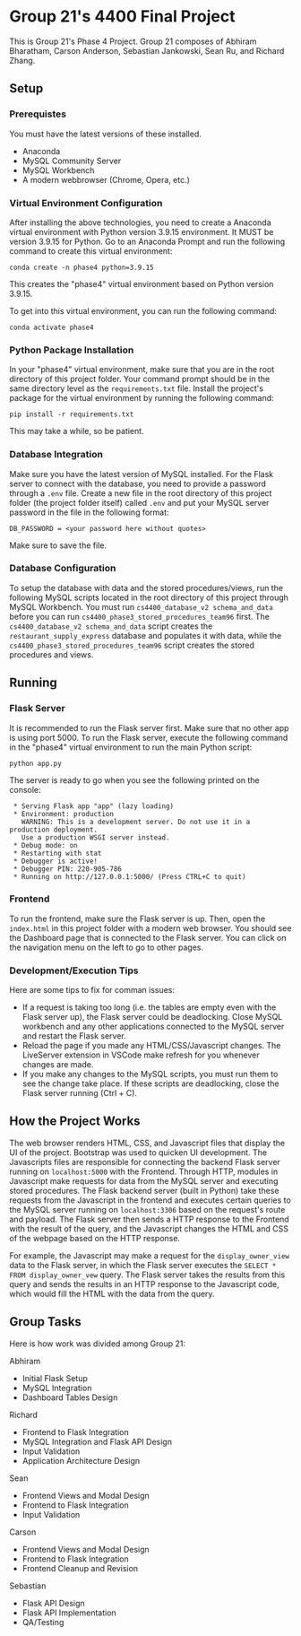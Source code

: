 # Group 21's 4400 Final Project
This is Group 21's Phase 4 Project. Group 21 composes of Abhiram Bharatham, Carson Anderson, Sebastian Jankowski, Sean Ru, and Richard Zhang.

## Setup
### Prerequistes 
You must have the latest versions of these installed.
- Anaconda
- MySQL Community Server
- MySQL Workbench
- A modern webbrowser (Chrome, Opera, etc.)

### Virtual Environment Configuration
After installing the above technologies, you need to create a Anaconda virtual environment with Python version 3.9.15 environment. It MUST be version 3.9.15 for Python. Go to an Anaconda Prompt and run the following command to create this virtual environment:
```
conda create -n phase4 python=3.9.15
``` 
This creates the "phase4" virtual environment based on Python version 3.9.15. 

To get into this virtual environment, you can run the following command:
```
conda activate phase4
```
### Python Package Installation
In your "phase4" virtual environment, make sure that you are in the root directory of this project folder. Your command prompt should be in the same directory level as the `requirements.txt` file. Install the project's package for the virtual environment by running the following command:
```
pip install -r requirements.txt
```
This may take a while, so be patient.
### Database Integration
Make sure you have the latest version of MySQL installed. For the Flask server to connect with the database, you need to provide a password through a `.env` file. Create a new file in the root directory of this project folder (the project folder itself) called `.env` and put your MySQL server password in the file in the following format:
```
DB_PASSWORD = <your password here without quotes>
```
Make sure to save the file.
### Database Configuration
To setup the database with data and the stored procedures/views, run the following MySQL scripts located in the root directory of this project through MySQL Workbench. You must run `cs4400_database_v2 schema_and_data` before you can run `cs4400_phase3_stored_procedures_team96` first. The `cs4400_database_v2 schema_and_data` script creates the `restaurant_supply_express` database and populates it with data, while the `cs4400_phase3_stored_procedures_team96` script creates the stored procedures and views.

## Running
### Flask Server
It is recommended to run the Flask server first. Make sure that no other app is using port 5000. To run the Flask server, execute the following command in the "phase4" virtual environment to run the main Python script:
```
python app.py
```
The server is ready to go when you see the following printed on the console: 
```
 * Serving Flask app "app" (lazy loading)
 * Environment: production
   WARNING: This is a development server. Do not use it in a production deployment.
   Use a production WSGI server instead.
 * Debug mode: on
 * Restarting with stat
 * Debugger is active!
 * Debugger PIN: 220-905-786
 * Running on http://127.0.0.1:5000/ (Press CTRL+C to quit)
```
### Frontend
To run the frontend, make sure the Flask server is up. Then, open the `index.html` in this project folder with a modern web browser. You should see the Dashboard page that is connected to the Flask server. You can click on the navigation menu on the left to go to other pages.
### Development/Execution Tips
Here are some tips to fix for comman issues:
- If a request is taking too long (i.e. the tables are empty even with the Flask server up), the Flask server could be deadlocking. Close MySQL workbench and any other applications connected to the MySQL server and restart the Flask server.
- Reload the page if you made any HTML/CSS/Javascript changes. The LiveServer extension in VSCode make refresh for you whenever changes are made.
- If you make any changes to the MySQL scripts, you must run them to see the change take place. If these scripts are deadlocking, close the Flask server running (Ctrl + C).
## How the Project Works
The web browser renders HTML, CSS, and Javascript files that display the UI of the project. Bootstrap was used to quicken UI development. The Javascripts files are responsible for connecting the backend Flask server running on `localhost:5000` with the Frontend. Through HTTP, modules in Javascript make requests for data from the MySQL server and executing stored procedures. The Flask backend server (built in Python) take these requests from the Javascript in the frontend and executes certain queries to the MySQL server running on `localhost:3306` based on the request's route and payload. The Flask server then sends a HTTP response to the Frontend with the result of the query, and the Javascript changes the HTML and CSS of the webpage based on the HTTP response. 

For example, the Javascript may make a request for the `display_owner_view` data to the Flask server, in which the Flask server executes the `SELECT * FROM display_owner_vew` query. The Flask server takes the results from this query and sends the results in an HTTP response to the Javascript code, which would fill the HTML with the data from the query.

## Group Tasks
Here is how work was divided among Group 21:

Abhiram 
- Initial Flask Setup
- MySQL Integration
- Dashboard Tables Design

Richard
- Frontend to Flask Integration
- MySQL Integration and Flask API Design
- Input Validation
- Application Architecture Design

Sean
- Frontend Views and Modal Design
- Frontend to Flask Integration
- Input Validation

Carson
- Frontend Views and Modal Design
- Frontend to Flask Integration
- Frontend Cleanup and Revision

Sebastian
- Flask API Design
- Flask API Implementation
- QA/Testing
